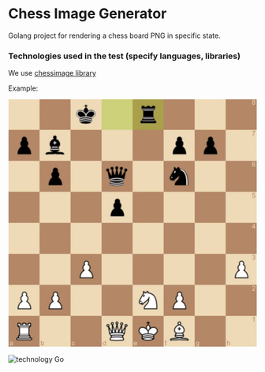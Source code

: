 # Chess Image Generator

Golang project for rendering a chess board PNG in specific state.

### Technologies used in the test (specify languages, libraries)

We use [chessimage library](https://github.com/cjsaylor/chessimage)

Example:

![example](./../assets/example.png)

![technology Go](https://img.shields.io/badge/technology-go-blue.svg)
